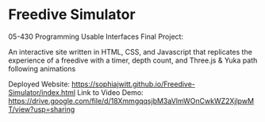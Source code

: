# Freedive Simulator

05-430 Programming Usable Interfaces Final Project: 

An interactive site written in HTML, CSS, and Javascript that replicates the experience of a freedive with a timer, depth count, and Three.js & Yuka path following animations 

Deployed Website: https://sophiajwitt.github.io/Freedive-Simulator/index.html
Link to Video Demo: https://drive.google.com/file/d/18XmmgqqsjbM3aVlmWOnCwkWZ2XjlpwMT/view?usp=sharing
